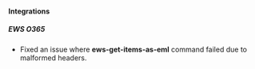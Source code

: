 
#### Integrations

##### EWS O365

- Fixed an issue where **ews-get-items-as-eml** command failed due to malformed headers.